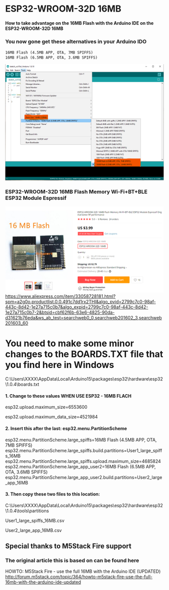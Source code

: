 # ESP32-WROOM-32D 16MB
#### How to take advantage on the 16MB Flash with the Arduino IDE on the ESP32-WROOM-32D 16MB

### You now gone get these alternatives in your Arduino IDO

    16MB Flash (4.5MB APP, OTA, 7MB SPIFFS)
    16MB Flash (6.5MB APP, OTA, 3.6MB SPIFFS)


![alt text](https://github.com/Knottis/ESP32-WROOM-32D_16MB/blob/master/Arduino_IDE_16MB.png "Arduino IDE")



### ESP32-WROOM-32D 16MB Flash Memory Wi-Fi+BT+BLE ESP32 Module Espressif

![alt text](https://github.com/Knottis/ESP32-WROOM-32D_16MB/blob/master/ESP32-WROOM-32D-16MB.png "ESP32-WROOM-32D 16MB")
https://www.aliexpress.com/item/33058728181.html?spm=a2g0o.productlist.0.0.491c7dd1rx2THI&algo_pvid=2799c7c0-98af-443c-8d42-1e27a715c0b7&algo_expid=2799c7c0-98af-443c-8d42-1e27a715c0b7-2&btsid=cbf62f6b-63e6-4825-90da-d31621b76eda&ws_ab_test=searchweb0_0,searchweb201602_3,searchweb201603_60




# You need to make some minor changes to the BOARDS.TXT file that you find here in Windows

C:\Users\XXXX\AppData\Local\Arduino15\packages\esp32\hardware\esp32\1.0.4\boards.txt

#### 1. Change to these values WHEN USE ESP32 - 16MB FLACH

esp32.upload.maximum_size=6553600

esp32.upload.maximum_data_size=4521984


#### 2. Insert this after the last:   esp32.menu.PartitionScheme


esp32.menu.PartitionScheme.large_spiffs=16MB Flash (4.5MB APP, OTA, 7MB SPIFFS)
esp32.menu.PartitionScheme.large_spiffs.build.partitions=User1_large_spiffs_16MB
esp32.menu.PartitionScheme.large_spiffs.upload.maximum_size=4685824
esp32.menu.PartitionScheme.large_app_user2=16MB Flash (6.5MB APP, OTA, 3.6MB SPIFFS)
esp32.menu.PartitionScheme.large_app_user2.build.partitions=User2_large_app_16MB


#### 3. Then copy these two files to this location:

C:\Users\XXXX\AppData\Local\Arduino15\packages\esp32\hardware\esp32\1.0.4\tools\partitions

User1_large_spiffs_16MB.csv

User2_large_app_16MB.csv


## Special thanks to M5Stack Fire support 
### The original article this is based on can be found here
HOWTO: M5Stack Fire - use the full 16MB with the Arduino IDE (UPDATED)
http://forum.m5stack.com/topic/364/howto-m5stack-fire-use-the-full-16mb-with-the-arduino-ide-updated
